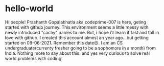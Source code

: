 # hello-world

Hi people!
 Prashanth Gopalabhatla aka codeprime-007 is here, geting started with github journey. This environment seems a little messy with newly introduced "cachy" names to me. But, i hope i'll learn it fast and fall in love with github.
 I created this account almost an year ago...but getting started on 08-06-2021. Remember this date😉.
 I am an CS undergraduate(currenty fresher going to be a sophomore in a month) from India.
 Nothing more to say about this. and yes very curious to solve real world problems with coding!
